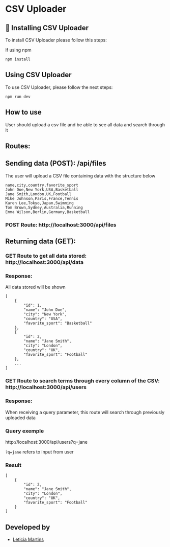 # CSV Uploader


## 🚀 Installing CSV Uploader

To install CSV Uploader please follow this steps: 

If using npm
```
npm install
```

## Using CSV Uploader

To use CSV Uploader, please follow the next steps:

```
npm run dev
```

## How to use

User should upload a csv file and be able to see all data and search through it

## Routes:

## Sending data (POST): /api/files 

The user will upload a CSV file containing data with the structure below

```
name,city,country,favorite_sport
John Doe,New York,USA,Basketball
Jane Smith,London,UK,Football
Mike Johnson,Paris,France,Tennis
Karen Lee,Tokyo,Japan,Swimming
Tom Brown,Sydney,Australia,Running
Emma Wilson,Berlin,Germany,Basketball
```

### POST Route: http://localhost:3000/api/files

## Returning data (GET):

### GET Route to get all data stored: http://localhost:3000/api/data

### Response: 

All data stored will be shown

```
[
    {
        "id": 1,
        "name": "John Doe",
        "city": "New York",
        "country": "USA",
        "favorite_sport": "Basketball"
    },
    {
        "id": 2,
        "name": "Jane Smith",
        "city": "London",
        "country": "UK",
        "favorite_sport": "Football"
    },
    ...
]

```

### GET Route to search terms through every column of the CSV: http://localhost:3000/api/users

### Response: 

When receiving a query parameter, this route will search through previously uploaded data

### Query exemple 

http://localhost:3000/api/users?q=jane

`?q=jane` refers to input from user

### Result 

```
[
    {
        "id": 2,
        "name": "Jane Smith",
        "city": "London",
        "country": "UK",
        "favorite_sport": "Football"
    }
]
```

## Developed by

- [Leticia Martins](https://github.com/letxns)


<!-- ## 📝 Licença

Esse projeto está sob licença. Veja o arquivo [LICENÇA](LICENSE.md) para mais detalhes. -->
